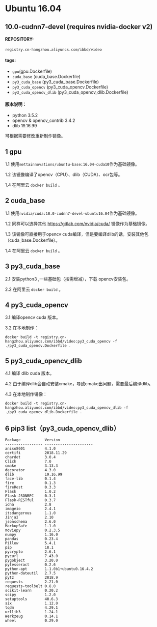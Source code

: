 # Ubuntu 16.04

## 10.0-cudnn7-devel  (requires nvidia-docker v2)

#### REPOSITORY: 
`registry.cn-hangzhou.aliyuncs.com/ibbd/video`

#### tags: 
* `gpu`(gpu.Dockerfile)
* `cuda_base` (cuda_base.Dockerfile)
* `py3_cuda_base` (py3_cuda_base.Dockerfile)
* `py3_cuda_opencv` (py3_cuda_opencv.Dockerfile)
* `py3_cuda_opencv_dlib` (py3_cuda_opencv_dlib.Dockerfile)

#### 版本说明：

* python 3.5.2
* opencv & opencv_contrib 3.4.2
* dlib 19.16.99

可根据需要修改重新制作镜像。

   

## 1 gpu

1.1 使用`mettainnovations/ubuntu-base:16.04-cuda10`作为基础镜像。

1.2 该镜像编译了opencv（CPU）、dlib（CUDA）、ocr包等。

1.4 在阿里云 `docker build` 。



## 2 cuda_base

1.1 使用`nvidia/cuda:10.0-cudnn7-devel-ubuntu16.04`作为基础镜像。

1.2 同样可以选择其他 https://gitlab.com/nvidia/cuda/ 镜像作为基础镜像。

1.3 该镜像可直接用于opencv cuda编译，但是要编译dlib的话，安装其他包（cuda_base.Dockerfile）。

1.4 在阿里云 `docker build` 。



## 3 py3_cuda_base 

2.1 安装python3 ,一些基础包（按需增减），下载 opencv安装包。

2.2 在阿里云 `docker build` 。



## 4 py3_cuda_opencv

3.1 编译opencv cuda 版本。

3.2 在本地制作：

```shell
docker build -t registry.cn-hangzhou.aliyuncs.com/ibbd/video:py3_cuda_opencv -f ./py3_cuda_opencv.Dockerfile .
```



## 5 py3_cuda_opencv_dlib 

4.1 编译 dlib cuda 版本。

4.2 由于编译dlib会自动安装cmake，导致cmake出问题，需要最后编译dlib。

4.3 在本地制作镜像：

```shell
docker build -t registry.cn-hangzhou.aliyuncs.com/ibbd/video:py3_cuda_opencv_dlib -f ./py3_cuda_opencv_dlib.Dockerfile .
```



## 6 pip3 list（py3_cuda_opencv_dlib）
```
Package           Version               
----------------- ----------------------
aniso8601         4.1.0                 
certifi           2018.11.29            
chardet           3.0.4                 
Click             7.0                   
cmake             3.13.3                
decorator         4.3.0                 
dlib              19.16.99              
face-lib          0.1.4                 
fire              0.1.3                 
fireRest          0.3.3                 
Flask             1.0.2                 
Flask-JSONRPC     0.3.1                 
Flask-RESTful     0.3.7                 
idna              2.8                   
imageio           2.4.1                 
itsdangerous      1.1.0                 
Jinja2            2.10                  
jsonschema        2.6.0                 
MarkupSafe        1.1.0                 
moviepy           0.2.3.5               
numpy             1.16.0                
pandas            0.23.4                
Pillow            5.4.1                 
pip               18.1                  
pycrypto          2.6.1                 
pycurl            7.43.0                
pygobject         3.20.0                
pytesseract       0.2.6                 
python-apt        1.1.0b1+ubuntu0.16.4.2
python-dateutil   2.7.5                 
pytz              2018.9                
requests          2.21.0                
requests-toolbelt 0.8.0                 
scikit-learn      0.20.2                
scipy             1.2.0                 
setuptools        40.6.3                
six               1.12.0                
tqdm              4.29.1                
urllib3           1.24.1                
Werkzeug          0.14.1
wheel             0.29.0
```